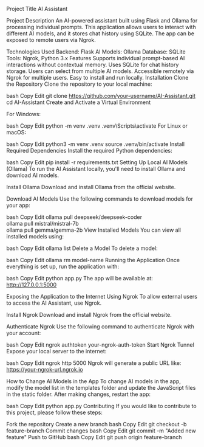 Project Title
AI Assistant

Project Description
An AI-powered assistant built using Flask and Ollama for processing individual prompts. This application allows users to interact with different AI models, and it stores chat history using SQLite. The app can be exposed to remote users via Ngrok.

Technologies Used
Backend: Flask
AI Models: Ollama
Database: SQLite
Tools: Ngrok, Python 3.x
Features
Supports individual prompt-based AI interactions without contextual memory.
Uses SQLite for chat history storage.
Users can select from multiple AI models.
Accessible remotely via Ngrok for multiple users.
Easy to install and run locally.
Installation
Clone the Repository
Clone the repository to your local machine:

bash
Copy
Edit
git clone https://github.com/your-username/AI-Assistant.git  
cd AI-Assistant
Create and Activate a Virtual Environment

For Windows:

bash
Copy
Edit
python -m venv .venv
.venv\Scripts\activate
For Linux or macOS:

bash
Copy
Edit
python3 -m venv .venv
source .venv/bin/activate
Install Required Dependencies
Install the required Python dependencies:

bash
Copy
Edit
pip install -r requirements.txt
Setting Up Local AI Models (Ollama)
To run the AI Assistant locally, you'll need to install Ollama and download AI models.

Install Ollama
Download and install Ollama from the official website.

Download AI Models
Use the following commands to download models for your app:

bash
Copy
Edit
ollama pull deepseek/deepseek-coder  
ollama pull mistral/mistral-7b  
ollama pull gemma/gemma-2b
View Installed Models
You can view all installed models using:

bash
Copy
Edit
ollama list
Delete a Model
To delete a model:

bash
Copy
Edit
ollama rm model-name
Running the Application
Once everything is set up, run the application with:

bash
Copy
Edit
python app.py
The app will be available at:
http://127.0.0.1:5000

Exposing the Application to the Internet Using Ngrok
To allow external users to access the AI Assistant, use Ngrok.

Install Ngrok
Download and install Ngrok from the official website.

Authenticate Ngrok
Use the following command to authenticate Ngrok with your account:

bash
Copy
Edit
ngrok authtoken your-ngrok-auth-token
Start Ngrok Tunnel
Expose your local server to the internet:

bash
Copy
Edit
ngrok http 5000
Ngrok will generate a public URL like:
https://your-ngrok-url.ngrok.io

How to Change AI Models in the App
To change AI models in the app, modify the model list in the templates folder and update the JavaScript files in the static folder. After making changes, restart the app:

bash
Copy
Edit
python app.py
Contributing
If you would like to contribute to this project, please follow these steps:

Fork the repository
Create a new branch
bash
Copy
Edit
git checkout -b feature-branch
Commit changes
bash
Copy
Edit
git commit -m "Added new feature"
Push to GitHub
bash
Copy
Edit
git push origin feature-branch
